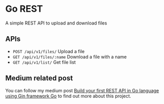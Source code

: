 # Go REST

A simple REST API to upload and download files


## APIs

- `POST /api/v1/files/` Upload a file 
- `GET /api/v1/files/:name` Download a file with a name
- `GET /api/v1/list/` Get file list

## Medium related post

You can follow my medium post [Build your first REST API in Go language using Gin framework
Go](https://medium.com/@mehrdadep/build-your-first-rest-api-in-go-language-using-gin-framework-827aadc14e07) to find out more about this project. 
